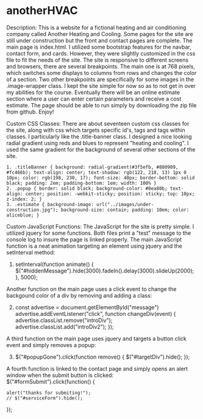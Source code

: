 # anotherHVAC

Description: 
This is a website for a fictional heating and air conditioning company called Another Heating and Cooling. Some pages for the site are still under construction but the front and contact pages are complete. The main page is index.html. I utilized some bootstrap features for the navbar, contact form, and cards. However, they were slightly customized in the css file to fit the needs of the site. The site is responsive to different screens and browsers, there are several breakpoints. The main one is at 768 pixels, which switches some displays to columns from rows and changes the color of a section. Two other breakpoints are specifically for some images in the .image-wrapper class. I kept the site simple for now so as to not get in over my abilities for the course. Eventually there will be an online estimate section where a user can enter certain parameters and receive a cost estimate. The page should be able to run simply by downloading the zip file from github. Enjoy!

Custom CSS Classes:
There are about seventeen custom css classes for the site, along with css which targets specific id's, tags and tags within classes. I particularly like the .title-banner class. I designed a nice looking radial gradient using reds and blues to represent "heating and cooling". I used the same gradient for the background of several other sections of the site.

    1. .titleBanner { background: radial-gradient(#3f5efb, #880909, #fc466b); text-align: center; text-shadow: rgb(122, 218, 13) 1px 0 10px; color: rgb(198, 230, 17); font-size: 40px; border-bottom: solid black; padding: 2em; padding-bottom: 1em; width: 100% }
    2. .popup { border: solid black; background-color: #0ea80b; text-align: center; position: -webkit-sticky; position: sticky; top: 10px; z-index: 2; }
    3. .estimate { background-image: url("../images/under-construction.jpg"); background-size: contain; padding: 10em; color: aliceblue; }
    
Custom JavaScript Functions:
The JavaScript for the site is pretty simple. I utilized jquery for some functions. Both files print a "test" message to the console log to insure the page is linked properly. The main JavaScript function is a neat animation targeting an element using jquery and the setInterval method:
1. setInterval(function animate() { $("#hiddenMessage").hide(3000).fadeIn().delay(3000).slideUp(2000); }, 5000);

Another function on the main page uses a click event to change the backgound color of a div by removing and adding a class:

2. const advertise = document.getElementById("message")
advertise.addEventListener("click", function changeDiv(event) {
advertise.classList.remove("introDiv");
advertise.classList.add("introDiv2");
});

A third function on the main page uses jquery and targets a button click event and simply removes a popup:

3. $("#popupGone").click(function remove() { $("#targetDiv").hide(); });

A fourth function is linked to the contact page and simply opens an alert window when the submit button is clicked:
$("#formSubmit").click(function() {

    alert("thanks for submiting!");
    // $("#serviceForm").hide();

});